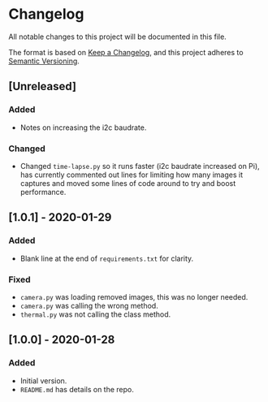 # Changelog
All notable changes to this project will be documented in this file.

The format is based on [Keep a Changelog](https://keepachangelog.com/en/1.0.0/),
and this project adheres to [Semantic Versioning](https://semver.org/spec/v2.0.0.html).

## [Unreleased]

### Added
- Notes on increasing the i2c baudrate.

### Changed
- Changed `time-lapse.py` so it runs faster (i2c baudrate increased on Pi), has currently commented out lines
  for limiting how many images it captures and moved some lines of code around to try and boost performance.

## [1.0.1] - 2020-01-29
### Added
- Blank line at the end of `requirements.txt` for clarity.

### Fixed
- `camera.py` was loading removed images, this was no longer needed.
- `camera.py` was calling the wrong method.
- `thermal.py` was not calling the class method.

## [1.0.0] - 2020-01-28
### Added
- Initial version.
- `README.md` has details on the repo.